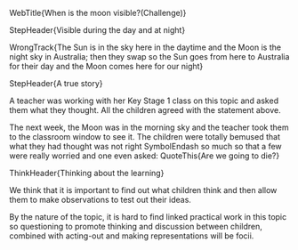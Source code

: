 WebTitle{When is the moon visible?(Challenge)}

StepHeader{Visible during the day and at night}

WrongTrack{The Sun is in the sky here in the daytime and the Moon is the night sky in Australia; then they swap so the Sun goes from here to Australia for their day and the Moon comes here for our night}

StepHeader{A true story}

A teacher was working with her Key Stage 1 class on this topic and asked them what they thought. All the children agreed with the statement above.

The next week, the Moon was in the morning sky and the teacher took them to the classroom window to see it. The children were totally bemused that what they had thought was not right SymbolEndash so much so that a few were really worried and one even asked: QuoteThis{Are we going to die?}

ThinkHeader{Thinking about the learning}

We think that it is important to find out what children think and then allow them to make observations to test out their ideas.

By the nature of the topic, it is hard to find linked practical work in this topic so questioning to promote thinking and discussion between children, combined with acting-out and making representations will be focii.